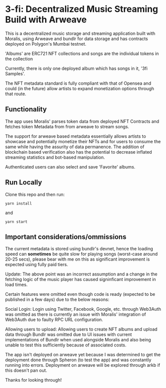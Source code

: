 # 3-fi: Decentralized Music Streaming Build with Arweave

This is a decentralized music storage and streaming application built with Moralis, using Arweave and bundlr for data storage and has contracts deployed on Polygon's Mumbai testnet.

'Albums' are ERC721 NFT collections and songs are the individual tokens in the collection

Currently, there is only one deployed album which has songs in it, '3fi Samples'.

The NFT metadata standard is fully compliant with that of Opensea and could (in the future) allow artists to expand monetization options through that route.


## Functionality

The app uses Moralis' parses token data from deployed NFT Contracts and fetches token Metadata from from arweave to stream songs. 

The support for arweave based metadata essentially allows artists to showcase and potentially monetize their NFTs and for users to consume the same while having the assurity of data permanence. The addition of blockchain based verification also has the potential to decrease inflated streaming statistics and bot-based manipulation.

Authenticated users can also select and save 'Favorite' albums.

## Run Locally

Clone this repo and then run:

`yarn install`

and

`yarn start`

## Important considerations/ommissions

The current metadata is stored using bundlr's devnet, hence the loading speed can **sometimes** be quite slow for playing songs (worst-case around 20-25 secs), please bear with me on this as significant improvement is expected using fully paid tiers.

Update: The above point was an incorrect assumption and a change in the fetching logic of the music player has caused signinficant improvement in load times.

Certain features were omitted even though code is ready (expected to be published in a few days) due to the below reasons:

Social Login: Login using Twitter, Facebook, Google, etc. through Web3Auth was omitted as there is currently an issue with Moralis' integration of Web3Auth due to faulty RPC URL configuration.

Allowing users to upload: Allowing users to create NFT albums and upload data through Bundlr was omitted due to UI issues with current implementations of Bundlr when used alongside Moralis and also being unable to test this sufficiently because of associated costs.

The app isn't deployed on arweave yet because I was determined to get the deployment done through Spheron (to test the app) and was constantly running into errors. Deployment on arweave will be explored through arkb if this doesn't pan out.


Thanks for looking through!
